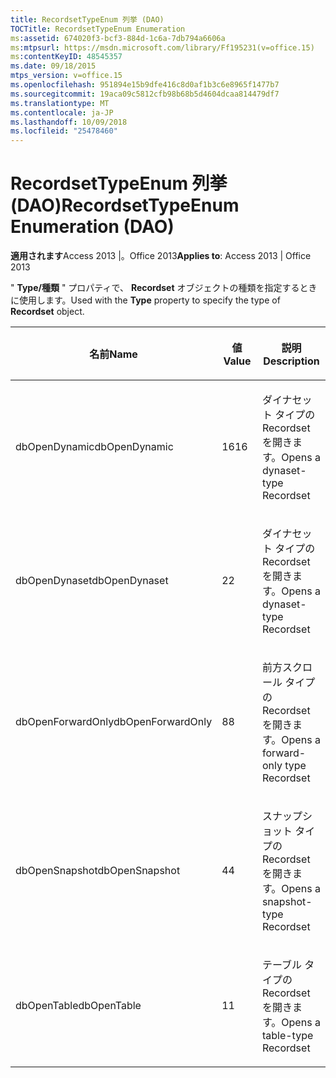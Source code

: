 ```yaml
---
title: RecordsetTypeEnum 列挙 (DAO)
TOCTitle: RecordsetTypeEnum Enumeration
ms:assetid: 674020f3-bcf3-884d-1c6a-7db794a6606a
ms:mtpsurl: https://msdn.microsoft.com/library/Ff195231(v=office.15)
ms:contentKeyID: 48545357
ms.date: 09/18/2015
mtps_version: v=office.15
ms.openlocfilehash: 951894e15b9dfe416c8d0af1b3c6e8965f1477b7
ms.sourcegitcommit: 19aca09c5812cfb98b68b5d4604dcaa814479df7
ms.translationtype: MT
ms.contentlocale: ja-JP
ms.lasthandoff: 10/09/2018
ms.locfileid: "25478460"
---
```

# <a name="recordsettypeenum-enumeration-dao"></a><span data-ttu-id="92169-102">RecordsetTypeEnum 列挙 (DAO)</span><span class="sxs-lookup"><span data-stu-id="92169-102">RecordsetTypeEnum Enumeration (DAO)</span></span>


<span data-ttu-id="92169-103">**適用されます**Access 2013 |。Office 2013</span><span class="sxs-lookup"><span data-stu-id="92169-103">**Applies to**: Access 2013 | Office 2013</span></span>

<span data-ttu-id="92169-104">" **Type/種類** " プロパティで、 **Recordset** オブジェクトの種類を指定するときに使用します。</span><span class="sxs-lookup"><span data-stu-id="92169-104">Used with the **Type** property to specify the type of **Recordset** object.</span></span>

<table>
<colgroup>
<col style="width: 33%" />
<col style="width: 33%" />
<col style="width: 33%" />
</colgroup>
<thead>
<tr class="header">
<th><p><span data-ttu-id="92169-105">名前</span><span class="sxs-lookup"><span data-stu-id="92169-105">Name</span></span></p></th>
<th><p><span data-ttu-id="92169-106">値</span><span class="sxs-lookup"><span data-stu-id="92169-106">Value</span></span></p></th>
<th><p><span data-ttu-id="92169-107">説明</span><span class="sxs-lookup"><span data-stu-id="92169-107">Description</span></span></p></th>
</tr>
</thead>
<tbody>
<tr class="odd">
<td><p><span data-ttu-id="92169-108">dbOpenDynamic</span><span class="sxs-lookup"><span data-stu-id="92169-108">dbOpenDynamic</span></span></p></td>
<td><p><span data-ttu-id="92169-109">16</span><span class="sxs-lookup"><span data-stu-id="92169-109">16</span></span></p></td>
<td><p><span data-ttu-id="92169-110">ダイナセット タイプの Recordset を開きます。</span><span class="sxs-lookup"><span data-stu-id="92169-110">Opens a dynaset-type Recordset</span></span></p></td>
</tr>
<tr class="even">
<td><p><span data-ttu-id="92169-111">dbOpenDynaset</span><span class="sxs-lookup"><span data-stu-id="92169-111">dbOpenDynaset</span></span></p></td>
<td><p><span data-ttu-id="92169-112">2</span><span class="sxs-lookup"><span data-stu-id="92169-112">2</span></span></p></td>
<td><p><span data-ttu-id="92169-113">ダイナセット タイプの Recordset を開きます。</span><span class="sxs-lookup"><span data-stu-id="92169-113">Opens a dynaset-type Recordset</span></span></p></td>
</tr>
<tr class="odd">
<td><p><span data-ttu-id="92169-114">dbOpenForwardOnly</span><span class="sxs-lookup"><span data-stu-id="92169-114">dbOpenForwardOnly</span></span></p></td>
<td><p><span data-ttu-id="92169-115">8</span><span class="sxs-lookup"><span data-stu-id="92169-115">8</span></span></p></td>
<td><p><span data-ttu-id="92169-116">前方スクロール タイプの Recordset を開きます。</span><span class="sxs-lookup"><span data-stu-id="92169-116">Opens a forward-only type Recordset</span></span></p></td>
</tr>
<tr class="even">
<td><p><span data-ttu-id="92169-117">dbOpenSnapshot</span><span class="sxs-lookup"><span data-stu-id="92169-117">dbOpenSnapshot</span></span></p></td>
<td><p><span data-ttu-id="92169-118">4</span><span class="sxs-lookup"><span data-stu-id="92169-118">4</span></span></p></td>
<td><p><span data-ttu-id="92169-119">スナップショット タイプの Recordset を開きます。</span><span class="sxs-lookup"><span data-stu-id="92169-119">Opens a snapshot-type Recordset</span></span></p></td>
</tr>
<tr class="odd">
<td><p><span data-ttu-id="92169-120">dbOpenTable</span><span class="sxs-lookup"><span data-stu-id="92169-120">dbOpenTable</span></span></p></td>
<td><p><span data-ttu-id="92169-121">1</span><span class="sxs-lookup"><span data-stu-id="92169-121">1</span></span></p></td>
<td><p><span data-ttu-id="92169-122">テーブル タイプの Recordset を開きます。</span><span class="sxs-lookup"><span data-stu-id="92169-122">Opens a table-type Recordset</span></span></p></td>
</tr>
</tbody>
</table>


